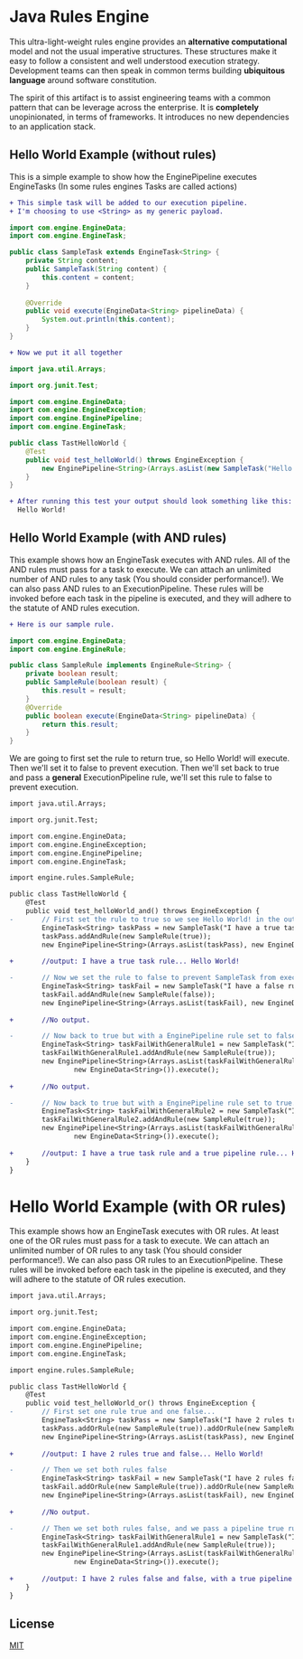 # Java Rules Engine

This ultra-light-weight rules engine provides an **alternative computational** model and not the usual imperative structures. These structures make it easy to follow a consistent and well understood execution strategy. Development teams can then speak in common terms building **ubiquitous language** around software constitution.

The spirit of this artifact is to assist engineering teams with a common pattern that can be leverage across the enterprise. It is **completely** unopinionated, in terms of frameworks. It introduces no new dependencies to an application stack.


## Hello World Example (without rules)

This is a simple example to show how the EnginePipeline executes EngineTasks 
(In some rules engines Tasks are called actions)

```diff
+ This simple task will be added to our execution pipeline.
+ I'm choosing to use <String> as my generic payload.
```
```java
import com.engine.EngineData;
import com.engine.EngineTask;

public class SampleTask extends EngineTask<String> {
	private String content;
	public SampleTask(String content) {
		this.content = content;
	}
	
	@Override
	public void execute(EngineData<String> pipelineData) {
		System.out.println(this.content);
	}
}
```
```diff
+ Now we put it all together
```
```java
import java.util.Arrays;

import org.junit.Test;

import com.engine.EngineData;
import com.engine.EngineException;
import com.engine.EnginePipeline;
import com.engine.EngineTask;

public class TastHelloWorld {
	@Test
	public void test_helloWorld() throws EngineException {
		new EnginePipeline<String>(Arrays.asList(new SampleTask("Hello World!")), new EngineData<String>()).execute();
	}
}
```
```diff
+ After running this test your output should look something like this:
  Hello World!
```

## Hello World Example (with AND rules)

This example shows how an EngineTask executes with AND rules. All of the AND rules must pass for a task to execute. We can attach an unlimited number of AND rules to any task (You should consider performance!). We can also pass AND rules to an ExecutionPipeline. These rules will be invoked before each task in the pipeline is executed, and they will adhere to the statute of AND rules execution. 

```diff
+ Here is our sample rule.
```
```java
import com.engine.EngineData;
import com.engine.EngineRule;

public class SampleRule implements EngineRule<String> {
	private boolean result;
	public SampleRule(boolean result) {
		this.result = result;
	}
	@Override
	public boolean execute(EngineData<String> pipelineData) {
		return this.result;
	}
}
```
We are going to first set the rule to return true, so Hello World! will execute. Then we'll set it to false to prevent execution. Then we'll set back to true and pass a **general** ExecutionPipeline rule, we'll set this rule to false to prevent execution.
```diff
import java.util.Arrays;

import org.junit.Test;

import com.engine.EngineData;
import com.engine.EngineException;
import com.engine.EnginePipeline;
import com.engine.EngineTask;

import engine.rules.SampleRule;

public class TastHelloWorld {
	@Test
	public void test_helloWorld_and() throws EngineException {
-		// First set the rule to true so we see Hello World! in the out put.
		EngineTask<String> taskPass = new SampleTask("I have a true task rule... Hello World!");
		taskPass.addAndRule(new SampleRule(true));
		new EnginePipeline<String>(Arrays.asList(taskPass), new EngineData<String>()).execute();
		
+		//output: I have a true task rule... Hello World!

-		// Now we set the rule to false to prevent SampleTask from execution.
		EngineTask<String> taskFail = new SampleTask("I have a false rule...");
		taskFail.addAndRule(new SampleRule(false));
		new EnginePipeline<String>(Arrays.asList(taskFail), new EngineData<String>()).execute();
		
+		//No output.

-		// Now back to true but with a EnginePipeline rule set to false.
		EngineTask<String> taskFailWithGeneralRule1 = new SampleTask("I have a true task rule but a false pipeline rule...");
		taskFailWithGeneralRule1.addAndRule(new SampleRule(true));
		new EnginePipeline<String>(Arrays.asList(taskFailWithGeneralRule1), null, Arrays.asList(new SampleRule(false)),
				new EngineData<String>()).execute();
		
+		//No output.

-		// Now back to true but with a EnginePipeline rule set to true.
		EngineTask<String> taskFailWithGeneralRule2 = new SampleTask("I have a true task rule and a true pipeline rule... Hello World!");
		taskFailWithGeneralRule2.addAndRule(new SampleRule(true));
		new EnginePipeline<String>(Arrays.asList(taskFailWithGeneralRule2), null, Arrays.asList(new SampleRule(true)),
				new EngineData<String>()).execute();
		
+		//output: I have a true task rule and a true pipeline rule... Hello World!
	}
}
```
# Hello World Example (with OR rules)
This example shows how an EngineTask executes with OR rules. At least one of the OR rules must pass for a task to execute. We can attach an unlimited number of OR rules to any task (You should consider performance!). We can also pass OR rules to an ExecutionPipeline. These rules will be invoked before each task in the pipeline is executed, and they will adhere to the statute of OR rules execution.

```diff
import java.util.Arrays;

import org.junit.Test;

import com.engine.EngineData;
import com.engine.EngineException;
import com.engine.EnginePipeline;
import com.engine.EngineTask;

import engine.rules.SampleRule;

public class TastHelloWorld {
	@Test
	public void test_helloWorld_or() throws EngineException {
-		// First set one rule true and one false...
		EngineTask<String> taskPass = new SampleTask("I have 2 rules true and false... Hello World!");
		taskPass.addOrRule(new SampleRule(true)).addOrRule(new SampleRule(true));
		new EnginePipeline<String>(Arrays.asList(taskPass), new EngineData<String>()).execute();
		
+		//output: I have 2 rules true and false... Hello World!

-		// Then we set both rules false
		EngineTask<String> taskFail = new SampleTask("I have 2 rules false and false... Hello World!");
		taskFail.addOrRule(new SampleRule(true)).addOrRule(new SampleRule(false));
		new EnginePipeline<String>(Arrays.asList(taskFail), new EngineData<String>()).execute();
		
+		//No output.

-		// Then we set both rules false, and we pass a pipeline true rule...
		EngineTask<String> taskFailWithGeneralRule1 = new SampleTask("I have 2 rules false and false, with a true pipeline rule... Hello World!");
		taskFailWithGeneralRule1.addAndRule(new SampleRule(true));
		new EnginePipeline<String>(Arrays.asList(taskFailWithGeneralRule1), Arrays.asList(new SampleRule(true)), null,
				new EngineData<String>()).execute();
		
+		//output: I have 2 rules false and false, with a true pipeline rule... Hello World!
	}
}
```

## License
[MIT](https://choosealicense.com/licenses/mit/)

